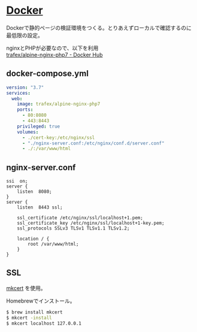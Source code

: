 # [Docker](https://www.docker.com/get-started)

Dockerで静的ページの検証環境をつくる。とりあえずローカルで確認するのに最低限の設定。

nginxとPHPが必要なので、以下を利用  
[trafex/alpine\-nginx\-php7 \- Docker Hub](https://hub.docker.com/r/trafex/alpine-nginx-php7/)

## docker-compose.yml
```yaml
version: "3.7"
services:
  web:
    image: trafex/alpine-nginx-php7
    ports:
      - 80:8080
      - 443:8443
    privileged: true
    volumes:
      - ./cert-key:/etc/nginx/ssl
      - "./nginx-server.conf:/etc/nginx/conf.d/server.conf"
      - ./:/var/www/html
```

## nginx-server.conf
```
ssi  on;
server {
    listen  8080;
}
server {
    listen  8443 ssl;

    ssl_certificate /etc/nginx/ssl/localhost+1.pem;
    ssl_certificate_key /etc/nginx/ssl/localhost+1-key.pem;
    ssl_protocols SSLv3 TLSv1 TLSv1.1 TLSv1.2;

    location / {
        root /var/www/html;
    }
}
```

## SSL

[mkcert](https://github.com/FiloSottile/mkcert) を使用。

Homebrewでインストール。
```bash
$ brew install mkcert
$ mkcert -install
$ mkcert localhost 127.0.0.1
```
